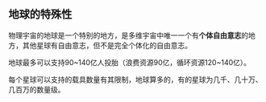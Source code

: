 ## 地球的特殊性

物理宇宙的地球是一个特别的地方，是多维宇宙中唯一一个有**个体自由意志**的地方，其他星球有自由意志，但不是完全个体化的自由意志。

地球最多可以支持90~140亿人投胎（浪费资源90亿，循环资源120~140亿）。

每个星球可以支持的载具数量有其限制，地球算多的，有的星球为几千、几十万、几百万的数量级。